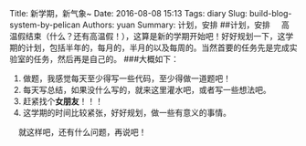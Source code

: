 Title: 新学期，新气象~
Date: 2016-08-08 15:13
Tags: diary
Slug: build-blog-system-by-pelican
Authors: yuan
Summary: 计划，安排
##计划，安排
&nbsp;&nbsp;&nbsp;&nbsp;高温假结束（什么？还有高温假！），这算是新的学期开始吧！好好规划一下，这学期的计划，包括半年的，每月的，半月的以及每周的。当然首要的任务先是完成实验室的任务，然后再是自己的。
###大概如下：
1. 做题，我感觉每天至少得写一些代码，至少得做一道题吧！
2. 每天写总结，如果没什么写的，就来这里灌水吧，或者写一些想法吧。
3. 赶紧找个**女朋友**！！！
4. 这学期的时间比较紧张，好好规划，做一些有意义的事情。

&nbsp;&nbsp;&nbsp;&nbsp;就这样吧，还有什么问题，再说吧！